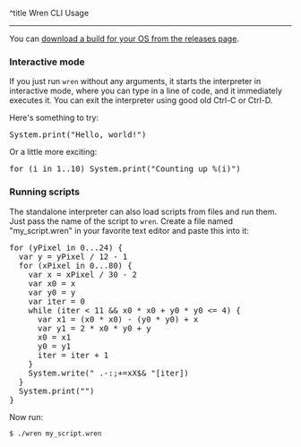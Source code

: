 ^title Wren CLI Usage

---


You can [download a build for your OS from the releases page](https://github.com/wren-lang/wren-cli/releases).

### Interactive mode

If you just run `wren` without any arguments, it starts the interpreter in
interactive mode, where you can type in a line of code, and it immediately executes
it. You can exit the interpreter using good old Ctrl-C or Ctrl-D.

Here's something to try:

<pre class="snippet">
System.print("Hello, world!")
</pre>

Or a little more exciting:

<pre class="snippet">
for (i in 1..10) System.print("Counting up %(i)")
</pre>

### Running scripts

The standalone interpreter can also load scripts from files and run them. Just
pass the name of the script to `wren`. Create a file named "my_script.wren" in
your favorite text editor and paste this into it:

<pre class="snippet">
for (yPixel in 0...24) {
  var y = yPixel / 12 - 1
  for (xPixel in 0...80) {
    var x = xPixel / 30 - 2
    var x0 = x
    var y0 = y
    var iter = 0
    while (iter < 11 && x0 * x0 + y0 * y0 <= 4) {
      var x1 = (x0 * x0) - (y0 * y0) + x
      var y1 = 2 * x0 * y0 + y
      x0 = x1
      y0 = y1
      iter = iter + 1
    }
    System.write(" .-:;+=xX$& "[iter])
  }
  System.print("")
}
</pre>

Now run:

    $ ./wren my_script.wren
